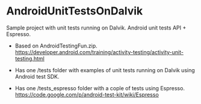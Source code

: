 AndroidUnitTestsOnDalvik
========================

Sample project with unit tests running on Dalvik. 
Android unit tests API + Espresso.

* Based on AndroidTestingFun.zip. https://developer.android.com/training/activity-testing/activity-unit-testing.html

* Has one /tests folder with examples of unit tests running on Dalvik using Android test SDK.

* Has one /tests_espresso folder with a cople of tests using Espresso. https://code.google.com/p/android-test-kit/wiki/Espresso
